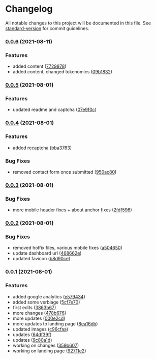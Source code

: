 # Changelog

All notable changes to this project will be documented in this file. See [standard-version](https://github.com/conventional-changelog/standard-version) for commit guidelines.

### [0.0.6](https://github.com/Diff-Ex/DiffEx.Landing/compare/v0.0.5...v0.0.6) (2021-08-11)


### Features

* added content ([7729878](https://github.com/Diff-Ex/DiffEx.Landing/commit/7729878a3750bcdc85c6df7fd8aaf4d530114964))
* added content, changed tokenomics ([09b1832](https://github.com/Diff-Ex/DiffEx.Landing/commit/09b1832084a4b416b8d6ae96708c07b5dd538dc9))

### [0.0.5](https://github.com/Diff-Ex/DiffEx.Landing/compare/v0.0.4...v0.0.5) (2021-08-01)


### Features

* updated readme and captcha ([07e9f0c](https://github.com/Diff-Ex/DiffEx.Landing/commit/07e9f0c1ae5be8f0260f93b686f5429bd76c9651))

### [0.0.4](https://github.com/Diff-Ex/DiffEx.Landing/compare/v0.0.3...v0.0.4) (2021-08-01)


### Features

* added recaptcha ([bba3763](https://github.com/Diff-Ex/DiffEx.Landing/commit/bba3763dd2dc46ba050ac665e7ac2fc436cd21d9))


### Bug Fixes

* removed contact form once submitted ([950ac80](https://github.com/Diff-Ex/DiffEx.Landing/commit/950ac807af6299b1d437d353fae4a0cb43ad18c1))

### [0.0.3](https://github.com/Diff-Ex/DiffEx.Landing/compare/v0.0.2...v0.0.3) (2021-08-01)


### Bug Fixes

* more mobile header fixes + about anchor fixes ([2fdf596](https://github.com/Diff-Ex/DiffEx.Landing/commit/2fdf5968292999b0e8ee3ea91b8d9294282b13ba))

### [0.0.2](https://github.com/Diff-Ex/DiffEx.Landing/compare/v0.0.1...v0.0.2) (2021-08-01)


### Bug Fixes

* removed hotfix files, various mobile fixes ([a504650](https://github.com/Diff-Ex/DiffEx.Landing/commit/a504650948f40673980b9a4589626eb5a95131cf))
* update dashboard url ([468662e](https://github.com/Diff-Ex/DiffEx.Landing/commit/468662e9ca3b54e2b876195f38a5e4d1b56a8d04))
* updated favicon ([b8d90ce](https://github.com/Diff-Ex/DiffEx.Landing/commit/b8d90ce04c2f81a48a8eb8c4bb81423af3bfc644))

### 0.0.1 (2021-08-01)


### Features

* added google analytics ([e579434](https://github.com/Diff-Ex/DiffEx.Landing/commit/e579434b8647601e50ed7f1400da00ee1c2672fb))
* added some verbiage ([5cf7e70](https://github.com/Diff-Ex/DiffEx.Landing/commit/5cf7e70cb11d29d83ba523c968f6f324a124c77b))
* first edits ([3863b67](https://github.com/Diff-Ex/DiffEx.Landing/commit/3863b6799e306382029d75aa1b441a15298c6009))
* more changes ([478b676](https://github.com/Diff-Ex/DiffEx.Landing/commit/478b676b061ee79d367f602212726c0ecbeeed8a))
* more updates ([000e2cd](https://github.com/Diff-Ex/DiffEx.Landing/commit/000e2cd5618fd28b1b526a0eb66d3f64f15f7c3b))
* more updates to landing page ([8ea16db](https://github.com/Diff-Ex/DiffEx.Landing/commit/8ea16db25eca165b6410415718c1efc43c6b7b35))
* updated images ([c96cfaa](https://github.com/Diff-Ex/DiffEx.Landing/commit/c96cfaa785a9339a96d6b740d65e77ea81d02e37))
* updates ([64df39f](https://github.com/Diff-Ex/DiffEx.Landing/commit/64df39fcc8d4366272e1513d35edafc50d47b9f7))
* updates ([9c80a1d](https://github.com/Diff-Ex/DiffEx.Landing/commit/9c80a1d4ff701d00227e53f1824f4f20ff68e377))
* working on changes ([359b607](https://github.com/Diff-Ex/DiffEx.Landing/commit/359b607783170bc4f48f11752178c987ac23a782))
* working on landing page ([92711e2](https://github.com/Diff-Ex/DiffEx.Landing/commit/92711e2126907709081f333f5d1c56d3a9ead893))
